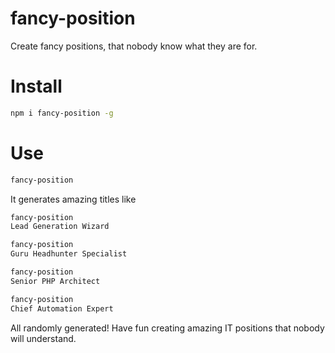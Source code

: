 # fancy-position
Create fancy positions, that nobody know what they are for.

# Install

```sh
npm i fancy-position -g
```

# Use

```sh
fancy-position
```

It generates amazing titles like
```sh
fancy-position
Lead Generation Wizard

fancy-position
Guru Headhunter Specialist

fancy-position
Senior PHP Architect

fancy-position
Chief Automation Expert
```

All randomly generated! Have fun creating amazing IT positions that nobody will understand.
